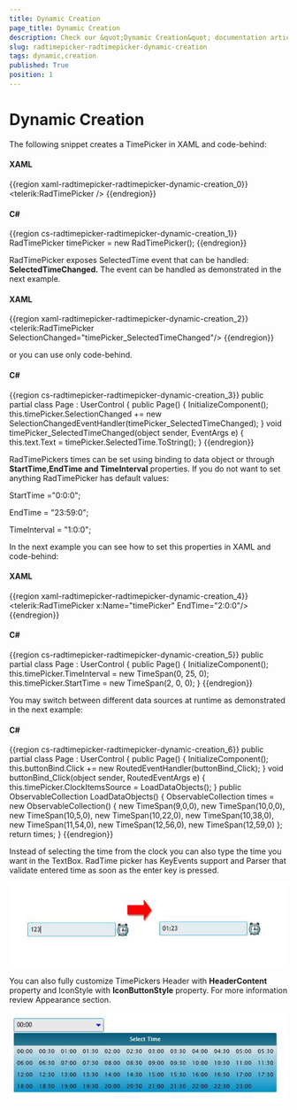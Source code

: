 ```yaml
---
title: Dynamic Creation
page_title: Dynamic Creation
description: Check our &quot;Dynamic Creation&quot; documentation article for the RadTimePicker WPF control.
slug: radtimepicker-radtimepicker-dynamic-creation
tags: dynamic,creation
published: True
position: 1
---
```


# Dynamic Creation

The following snippet creates a TimePicker in XAML and code-behind:

#### __XAML__

{{region xaml-radtimepicker-radtimepicker-dynamic-creation_0}}
	<telerik:RadTimePicker />
{{endregion}}

#### __C#__

{{region cs-radtimepicker-radtimepicker-dynamic-creation_1}}
	RadTimePicker timePicker = new RadTimePicker();
{{endregion}}

RadTimePicker exposes  SelectedTime event that can be handled: __SelectedTimeChanged.__ The event can be handled as demonstrated in the next example.

#### __XAML__

{{region xaml-radtimepicker-radtimepicker-dynamic-creation_2}}
	<StackPanel>
	    <telerik:RadTimePicker SelectionChanged="timePicker_SelectedTimeChanged"/>
	    <TextBlock x:Name="message" />
	</StackPanel>
{{endregion}}

or you can use only code-behind.

#### __C#__

{{region cs-radtimepicker-radtimepicker-dynamic-creation_3}}
	public partial class Page : UserControl
	{
	    public Page()
	    {
	        InitializeComponent();
	        this.timePicker.SelectionChanged += new
	                      SelectionChangedEventHandler(timePicker_SelectedTimeChanged);
	    }
	    void timePicker_SelectedTimeChanged(object sender, EventArgs e)
	    {
	        this.text.Text = timePicker.SelectedTime.ToString();
	    }
{{endregion}}

RadTimePickers times can be set using binding to data object or through __StartTime,EndTime and TimeInterval__ properties. If you do not want to set anything RadTimePicker has default values:

StartTime ="0:0:0";

EndTime = "23:59:0";

TimeInterval = "1:0:0";

In the next example you can see how to set this properties in XAML and code-behind:

#### __XAML__

{{region xaml-radtimepicker-radtimepicker-dynamic-creation_4}}
	<telerik:RadTimePicker x:Name="timePicker" EndTime="2:0:0"/>
{{endregion}}

#### __C#__

{{region cs-radtimepicker-radtimepicker-dynamic-creation_5}}
	public partial class Page : UserControl
	{
	    public Page()
	    {
	        InitializeComponent();
	        this.timePicker.TimeInterval = new TimeSpan(0, 25, 0);
	        this.timePicker.StartTime = new TimeSpan(2, 0, 0);
	    }
{{endregion}}

You may switch between different data sources at runtime as demonstrated in the next example:

#### __C#__

{{region cs-radtimepicker-radtimepicker-dynamic-creation_6}}
	public partial class Page : UserControl
	{
	    public Page()
	    {
	        InitializeComponent();
	        this.buttonBind.Click += new RoutedEventHandler(buttonBind_Click);
	    }
	    void buttonBind_Click(object sender, RoutedEventArgs e)
	    {
	        this.timePicker.ClockItemsSource = LoadDataObjects();
	    }
	    public ObservableCollection<TimeSpan> LoadDataObjects()
	    {
	        ObservableCollection<TimeSpan> times = new ObservableCollection<TimeSpan>()
	        { 
	           new TimeSpan(9,0,0),
	           new TimeSpan(10,0,0),
	           new TimeSpan(10,5,0),
	           new TimeSpan(10,22,0),
	           new TimeSpan(10,38,0),
	           new TimeSpan(11,54,0),
	           new TimeSpan(12,56,0),
	           new TimeSpan(12,59,0)
	        };
	        return times;
	    }
{{endregion}}

Instead of selecting the time from the clock you can also type the time you want in the TextBox. RadTime picker has KeyEvents support and Parser that validate entered time as soon as the enter key is pressed.

![](images/Parser.jpg)

You can also fully customize TimePickers Header with __HeaderContent__ property and IconStyle with __IconButtonStyle__ property. For more information review Appearance section.

![](images/Styles.jpg)